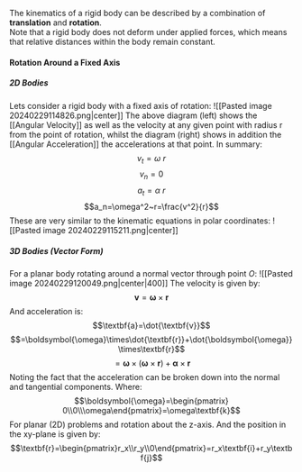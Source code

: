 The kinematics of a rigid body can be described by a combination of **translation** and **rotation**.
\
Note that a rigid body does not deform under applied forces, which means that relative distances within the body remain constant.

#### Rotation Around a Fixed Axis
##### 2D Bodies
Lets consider a rigid body with a fixed axis of rotation:
![[Pasted image 20240229114826.png|center]]
The above diagram (left) shows the [[Angular Velocity]] as well as the velocity at any given point with radius r from the point of rotation, whilst the diagram (right) shows in addition the [[Angular Acceleration]] the accelerations at that point.
In summary:
$$v_t=\omega~r$$
$$v_n=0$$
$$a_t=\alpha~r$$
$$a_n=\omega^2~r=\frac{v^2}{r}$$
These are very similar to the kinematic equations in polar coordinates:
![[Pasted image 20240229115211.png|center]]
##### 3D Bodies (Vector Form)
For a planar body rotating around a normal vector through point $O$:
![[Pasted image 20240229120049.png|center|400]]
The velocity is given by:
$$\textbf{v}=\boldsymbol{\omega}\times\textbf{r}$$And acceleration is:
$$\textbf{a}=\dot{\textbf{v}}$$
$$=\boldsymbol{\omega}\times\dot{\textbf{r}}+\dot{\boldsymbol{\omega}}\times\textbf{r}$$
$$=\boldsymbol{\omega}\times(\boldsymbol{\omega}\times\textbf{r})+\boldsymbol{\alpha}\times\textbf{r}$$
Noting the fact that the acceleration can be broken down into the normal and tangential components.
Where:
$$\boldsymbol{\omega}=\begin{pmatrix} 0\\0\\\omega\end{pmatrix}=\omega\textbf{k}$$
For planar (2D) problems and rotation about the z-axis.
And the position in the xy-plane is given by:
$$\textbf{r}=\begin{pmatrix}r_x\\r_y\\0\end{pmatrix}=r_x\textbf{i}+r_y\textbf{j}$$
